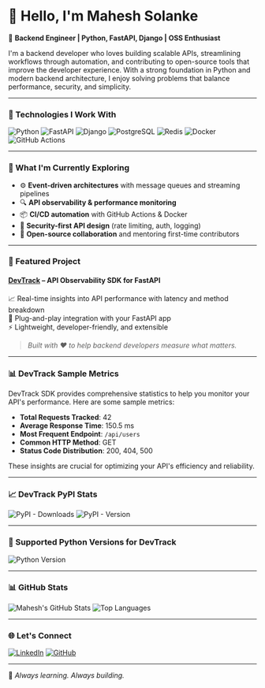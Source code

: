 # 👋 Hello, I'm Mahesh Solanke

🔧 **Backend Engineer | Python, FastAPI, Django | OSS Enthusiast**

I'm a backend developer who loves building scalable APIs, streamlining workflows through automation, and contributing to open-source tools that improve the developer experience. With a strong foundation in Python and modern backend architecture, I enjoy solving problems that balance performance, security, and simplicity.

---

### 🚀 Technologies I Work With

![Python](https://img.shields.io/badge/-Python-3776AB?style=flat&logo=python&logoColor=white)
![FastAPI](https://img.shields.io/badge/-FastAPI-009688?style=flat&logo=fastapi&logoColor=white)
![Django](https://img.shields.io/badge/-Django-092E20?style=flat&logo=django&logoColor=white)
![PostgreSQL](https://img.shields.io/badge/-PostgreSQL-336791?style=flat&logo=postgresql&logoColor=white)
![Redis](https://img.shields.io/badge/-Redis-DC382D?style=flat&logo=redis&logoColor=white)
![Docker](https://img.shields.io/badge/-Docker-2496ED?style=flat&logo=docker&logoColor=white)
![GitHub Actions](https://img.shields.io/badge/-GitHub%20Actions-2088FF?style=flat&logo=github-actions&logoColor=white)

---

### 🌱 What I'm Currently Exploring

- ⚙️ **Event-driven architectures** with message queues and streaming pipelines  
- 🔍 **API observability & performance monitoring**  
- 📦 **CI/CD automation** with GitHub Actions & Docker  
- 🔐 **Security-first API design** (rate limiting, auth, logging)  
- 🤝 **Open-source collaboration** and mentoring first-time contributors

---

### 📌 Featured Project

#### [DevTrack](https://github.com/mahesh-solanke/devtrack-sdk) – API Observability SDK for FastAPI  
📈 Real-time insights into API performance with latency and method breakdown  
🧩 Plug-and-play integration with your FastAPI app  
⚡ Lightweight, developer-friendly, and extensible  

> _Built with ❤️ to help backend developers measure what matters._

---

### 📊 DevTrack Sample Metrics

DevTrack SDK provides comprehensive statistics to help you monitor your API's performance. Here are some sample metrics:

- **Total Requests Tracked**: 42
- **Average Response Time**: 150.5 ms
- **Most Frequent Endpoint**: `/api/users`
- **Common HTTP Method**: GET
- **Status Code Distribution**: 200, 404, 500

These insights are crucial for optimizing your API's efficiency and reliability.

---

### 📈 DevTrack PyPI Stats

![PyPI - Downloads](https://img.shields.io/pypi/dm/devtrack-sdk?label=PyPI%20Downloads)
![PyPI - Version](https://img.shields.io/pypi/v/devtrack-sdk?label=PyPI%20Version)

---

### 🐍 Supported Python Versions for DevTrack

![Python Version](https://img.shields.io/badge/Python-3.10%2B-blue?logo=python&logoColor=white)

---

### 📊 GitHub Stats

![Mahesh's GitHub Stats](https://github-readme-stats.vercel.app/api?username=mahesh-solanke&show_icons=true&hide_title=true&hide_border=true&theme=default)
![Top Languages](https://github-readme-stats.vercel.app/api/top-langs/?username=mahesh-solanke&layout=compact&hide_border=true&langs_count=8)

---

### 🌐 Let's Connect

[![LinkedIn](https://img.shields.io/badge/-LinkedIn-blue?style=flat&logo=linkedin)](https://www.linkedin.com/in/mahesh-solanke-200697/)
[![GitHub](https://img.shields.io/badge/-GitHub-black?style=flat&logo=github)](https://github.com/mahesh-solanke)

---

🧠 _Always learning. Always building._